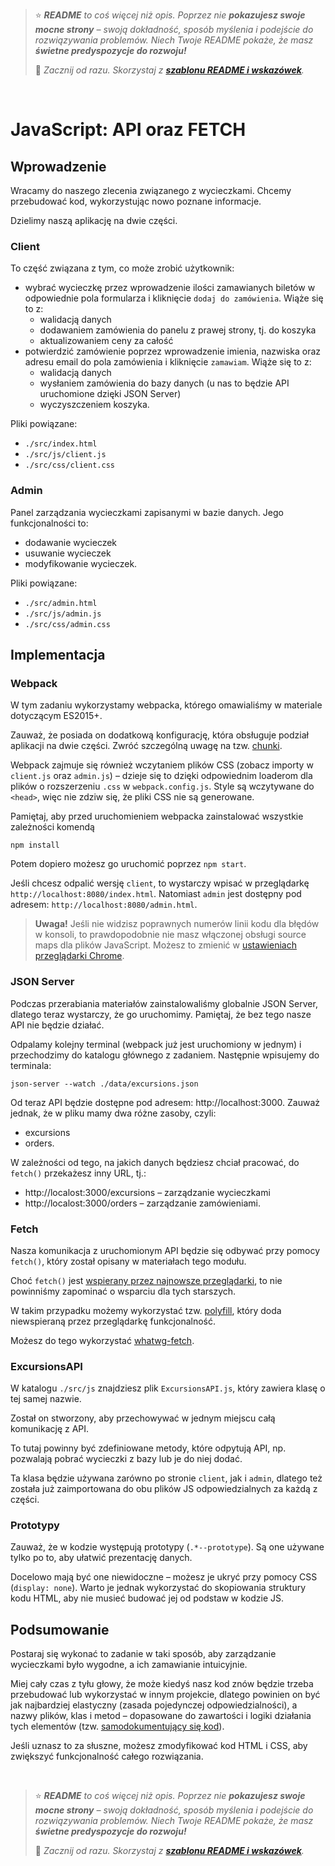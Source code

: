 
> ⭐ ***README** to coś więcej niż opis. Poprzez nie **pokazujesz swoje mocne strony** – swoją dokładność, sposób myślenia i podejście do rozwiązywania problemów. Niech Twoje README pokaże, że masz **świetne predyspozycje do rozwoju!***
> 
> 🎁 *Zacznij od razu. Skorzystaj z **[szablonu README i wskazówek](https://github.com/devmentor-pl/readme-template)**.* 

&nbsp;


# JavaScript: API oraz FETCH

## Wprowadzenie

Wracamy do naszego zlecenia związanego z wycieczkami. Chcemy przebudować kod, wykorzystując nowo poznane informacje.

Dzielimy naszą aplikację na dwie części. 

### Client

To część związana z tym, co może zrobić użytkownik:
* wybrać wycieczkę przez wprowadzenie ilości zamawianych biletów w odpowiednie pola formularza i kliknięcie `dodaj do zamówienia`. Wiąże się to z:
    * walidacją danych
    * dodawaniem zamówienia do panelu z prawej strony, tj. do koszyka
    * aktualizowaniem ceny za całość
* potwierdzić zamówienie poprzez wprowadzenie imienia, nazwiska oraz adresu email do pola zamówienia i kliknięcie `zamawiam`. Wiąże się to z:
    * walidacją danych
    * wysłaniem zamówienia do bazy danych (u nas to będzie API uruchomione dzięki JSON Server)
    * wyczyszczeniem koszyka.

Pliki powiązane:
* `./src/index.html`
* `./src/js/client.js`
* `./src/css/client.css`

### Admin    
Panel zarządzania wycieczkami zapisanymi w bazie danych. Jego funkcjonalności to: 
* dodawanie wycieczek
* usuwanie wycieczek
* modyfikowanie wycieczek.

Pliki powiązane:
* `./src/admin.html`
* `./src/js/admin.js`
* `./src/css/admin.css`

## Implementacja

### Webpack

W tym zadaniu wykorzystamy webpacka, którego omawialiśmy w materiale dotyczącym ES2015+. 

Zauważ, że posiada on dodatkową konfigurację, która obsługuje podział aplikacji na dwie części. Zwróć szczególną uwagę na tzw. [chunki](https://webpack.js.org/glossary/#c).

Webpack zajmuje się również wczytaniem plików CSS (zobacz importy w `client.js` oraz `admin.js`) – dzieje się to dzięki odpowiednim loaderom dla plików o rozszerzeniu `.css` w `webpack.config.js`. Style są wczytywane do `<head>`, więc nie zdziw się, że pliki CSS nie są generowane.

Pamiętaj, aby przed uruchomieniem webpacka zainstalować wszystkie zależności komendą
```
npm install
```
Potem dopiero możesz go uruchomić poprzez `npm start`.

Jeśli chcesz odpalić wersję `client`, to wystarczy wpisać w przeglądarkę `http://localhost:8080/index.html`. Natomiast `admin` jest dostępny pod adresem: `http://localhost:8080/admin.html`.

> **Uwaga!** Jeśli nie widzisz poprawnych numerów linii kodu dla błędów w konsoli, to prawdopodobnie nie masz włączonej obsługi source maps dla plików JavaScript. Możesz to zmienić w [ustawieniach przeglądarki Chrome](https://developers.google.com/web/tools/chrome-devtools/javascript/source-maps).

### JSON Server

Podczas przerabiania materiałów zainstalowaliśmy globalnie JSON Server, dlatego teraz wystarczy, że go uruchomimy. Pamiętaj, że bez tego nasze API nie będzie działać. 

Odpalamy kolejny terminal (webpack już jest uruchomiony w jednym) i przechodzimy do katalogu głównego z zadaniem. Następnie wpisujemy do terminala:
```
json-server --watch ./data/excursions.json
```

Od teraz API będzie dostępne pod adresem: http://localhost:3000. Zauważ jednak, że w pliku mamy dwa różne zasoby, czyli:
* excursions
* orders.

W zależności od tego, na jakich danych będziesz chciał pracować, do `fetch()` przekażesz inny URL, tj.:
* http://localost:3000/excursions – zarządzanie wycieczkami
* http://localost:3000/orders – zarządzanie zamówieniami.

### Fetch

Nasza komunikacja z uruchomionym API będzie się odbywać przy pomocy `fetch()`, który został opisany w materiałach tego modułu.

Choć `fetch()` jest [wspierany przez najnowsze przeglądarki](https://caniuse.com/#feat=fetch), to nie powinniśmy zapominać o wsparciu dla tych starszych.

W takim przypadku możemy wykorzystać tzw. [polyfill](https://pl.wikipedia.org/wiki/Polyfill), który doda niewspieraną przez przeglądarkę funkcjonalność.

Możesz do tego wykorzystać [whatwg-fetch](https://github.com/github/fetch).

### ExcursionsAPI

W katalogu `./src/js` znajdziesz plik `ExcursionsAPI.js`, który zawiera klasę o tej samej nazwie.

Został on stworzony, aby przechowywać w jednym miejscu całą komunikację z API.

To tutaj powinny być zdefiniowane metody, które odpytują API, np. pozwalają pobrać wycieczki z bazy lub je do niej dodać.

Ta klasa będzie używana zarówno po stronie `client`, jak i `admin`, dlatego też została już zaimportowana do obu plików JS odpowiedzialnych za każdą z części.

### Prototypy

Zauważ, że w kodzie występują prototypy (`.*--prototype`). Są one używane tylko po to, aby ułatwić prezentację danych.

Docelowo mają być one niewidoczne – możesz je ukryć przy pomocy CSS (`display: none`). Warto je jednak wykorzystać do skopiowania struktury kodu HTML, aby nie musieć budować jej od podstaw w kodzie JS.

## Podsumowanie

Postaraj się wykonać to zadanie w taki sposób, aby zarządzanie wycieczkami było wygodne, a ich zamawianie intuicyjnie. 

Miej cały czas z tyłu głowy, że może kiedyś nasz kod znów będzie trzeba przebudować lub wykorzystać w innym projekcie, dlatego powinien on być jak najbardziej elastyczny (zasada pojedynczej odpowiedzialności), a nazwy plików, klas i metod – dopasowane do zawartości i logiki działania tych elementów (tzw. [samodokumentujący się kod](https://en.wikipedia.org/wiki/Self-documenting_code)).

Jeśli uznasz to za słuszne, możesz zmodyfikować kod HTML i CSS, aby zwiększyć funkcjonalność całego rozwiązania.


&nbsp;

> ⭐ ***README** to coś więcej niż opis. Poprzez nie **pokazujesz swoje mocne strony** – swoją dokładność, sposób myślenia i podejście do rozwiązywania problemów. Niech Twoje README pokaże, że masz **świetne predyspozycje do rozwoju!***
> 
> 🎁 *Zacznij od razu. Skorzystaj z **[szablonu README i wskazówek](https://github.com/devmentor-pl/readme-template)**.* 
